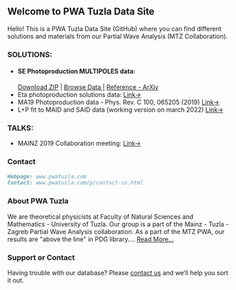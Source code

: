 ## Welcome to PWA Tuzla Data Site

Hello! This is a PWA Tuzla Data Site (GitHub) where you can find different solutions and materials from our Partial Wave Analysis (MTZ Collaboration).

### SOLUTIONS:

- #### SE Photoproduction MULTIPOLES data: 
  [Download ZIP](https://github.com/PWATuzla/Photoproduction-SE_MP/raw/main/Multipoles_SE_TMZ_A32_pA12_nA12.zip)
    | [Browse Data ](https://github.com/PWATuzla/Photoproduction-SE_MP)
    | [Reference - ArXiv](https://arxiv.org/abs/2107.06513)
- Eta photoproduction solutions data: [Link->](https://github.com/PWATuzla/pwatuzla.github.io/tree/master/EtaN)
- MA19 Photoproduction data - Phys. Rev. C 100, 065205 (2019) [Link->](https://github.com/PWATuzla/MA19-photoproduction-A2collab)
- L+P fit to MAID and SAID data (working version on march 2022) [Link->](https://github.com/RifatO/Different_data/tree/main/MTZ_SE)

### TALKS:

- MAINZ 2019 Collaboration meeting: [Link->](https://github.com/PWATuzla/pwatuzla.github.io/tree/master/Mainz2019)

### Contact

```markdown
Webpage: www.pwatuzla.com
Contact: www.pwatuzla.com/p/contact-us.html

```
### About PWA Tuzla
We are theoretical physicists at Faculty of Natural Sciences and Mathematics - University of Tuzla. Our group is a part of the Mainz - Tuzla - Zagreb Partial Wave Analysis collaboration. As a part of the MTZ PWA, our results are "above the line" in PDG library.... [Read More...](http://www.pwatuzla.com/p/mtz-collab.html)

### Support or Contact

Having trouble with our database? Please [contact us](mailto:rifat.omerovic@untz.ba) and we’ll help you sort it out.

